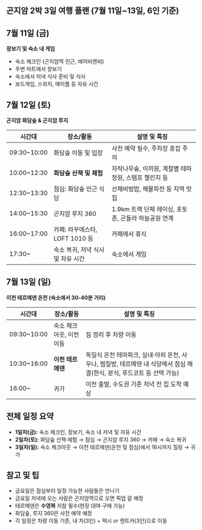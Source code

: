 ## 곤지암 2박 3일 여행 플랜 (7월 11일~13일, 6인 기준)

## 7월 11일 (금)

**장보기 및 숙소 내 게임**

- 숙소 체크인 (곤지암역 인근, 에어비엔비)
- 주변 마트에서 장보기
- 숙소에서 저녁 식사 준비 및 식사
- 보드게임, 스위치, 메이플 등 자유 시간

## 7월 12일 (토)

**곤지암 화담숲 & 곤지암 루지**

| 시간대         | 장소/활동                  | 설명 및 특징                           |
| ----------- | ---------------------- | --------------------------------- |
| 09:30~10:00 | 화담숲 이동 및 입장            | 사전 예약 필수, 주차장 혼잡 주의               |
| 10:00~12:30 | **화담숲 산책 및 체험**        | 자작나무숲, 이끼원, 계절별 테마정원, 스탬프 챌린지 등   |
| 12:30~13:30 | 점심: 화담숲 인근 식당          | 산채비빔밥, 해물파전 등 지역 맛집               |
| 14:00~15:30 | 곤지암 루지 360             | 1.9km 트랙 단체 레이싱, 포토존, 곤돌라 하늘공원 연계 |
| 16:00~17:00 | 카페: 라꾸에스타, LOFT 1010 등 | 카페에서 휴식                           |
| 17:30~      | 숙소 복귀, 저녁 식사 및 자유 시간   | 숙소에서 게임                           |


## 7월 13일 (일)

**이천 테르메덴 온천 (숙소에서 30-40분 거리)**

| 시간대         | 장소/활동          | 설명 및 특징                                                                  |
| ----------- | -------------- | ------------------------------------------------------------------------ |
| 09:30~10:00 | 숙소 체크아웃, 이천 이동 | 짐 정리 후 차량 이동                                                             |
| 10:30~16:00 | **이천 테르메덴**    | 독일식 온천 테마파크, 실내·야외 온천, 사우나, 찜질방, 테르메덴 내 식당에서 점심 해결(한식, 분식, 푸드코트 등 선택 가능) |
| 16:00~      | 귀가             | 이천 출발, 수도권 기준 저녁 전 집 도착 예상                                               |

## 전체 일정 요약

- **1일차(금):** 숙소 체크인, 장보기, 숙소 내 저녁 및 자유 시간
- **2일차(토):** 화담숲 산책·체험 → 점심 → 곤지암 루지 360 → 카페 → 숙소 복귀
- **3일차(일):** 숙소 체크아웃 → 이천 테르메덴(온천 및 점심)에서 16시까지 힐링 → 귀가

## 참고 및 팁

- 금요일은 점심부터 일정 가능한 사람들은 만나기
- 금요일 저녁에 오는 사람은 곤지암역으로 오면 픽업 갈 예정
- 테르메덴은 **수영복** 지참 필수(현장 대여·구매 가능)
- 화담숲, 루지 360은 사전 예약 예정
- 각 일정은 차량 이동 기준, 내 차(3인) + 택시 or 렌트카(3인)으로 이동
